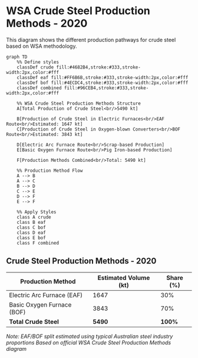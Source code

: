 # WSA Crude Steel Production Methods - 2020

This diagram shows the different production pathways for crude steel based on WSA methodology.

```mermaid
graph TD
    %% Define styles
    classDef crude fill:#4682B4,stroke:#333,stroke-width:2px,color:#fff
    classDef eaf fill:#FF6B6B,stroke:#333,stroke-width:2px,color:#fff
    classDef bof fill:#4ECDC4,stroke:#333,stroke-width:2px,color:#fff
    classDef combined fill:#96CEB4,stroke:#333,stroke-width:2px,color:#fff
    
    %% WSA Crude Steel Production Methods Structure
    A[Total Production of Crude Steel<br/>5490 kt]
    
    B[Production of Crude Steel in Electric Furnaces<br/>EAF Route<br/>Estimated: 1647 kt]
    C[Production of Crude Steel in Oxygen-blown Converters<br/>BOF Route<br/>Estimated: 3843 kt]
    
    D[Electric Arc Furnace Route<br/>Scrap-based Production]
    E[Basic Oxygen Furnace Route<br/>Pig Iron-based Production]
    
    F[Production Methods Combined<br/>Total: 5490 kt]
    
    %% Production Method Flow
    A --> B
    A --> C
    B --> D
    C --> E
    D --> F
    E --> F
    
    %% Apply Styles
    class A crude
    class B eaf
    class C bof
    class D eaf
    class E bof
    class F combined
```

## Crude Steel Production Methods - 2020

| Production Method | Estimated Volume (kt) | Share (%) |
|-------------------|----------------------|-----------|
| Electric Arc Furnace (EAF) | 1647 | 30% |
| Basic Oxygen Furnace (BOF) | 3843 | 70% |
| **Total Crude Steel** | **5490** | **100%** |

*Note: EAF/BOF split estimated using typical Australian steel industry proportions*
*Based on official WSA Crude Steel Production Methods diagram*

